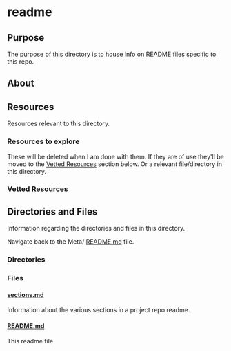 # readme

## Purpose

The purpose of this directory is to house info on README files specific to this repo.

## About

<!-- This directory houses information about [name_of_the_directory_that_this_readme_file_is_in]. -->

<!-- [Some information about this directory.] -->

## Resources

Resources relevant to this directory.

### Resources to explore

These will be deleted when I am done with them. If they are of use they'll be moved to the [Vetted Resources](#vetted-resources) section below. Or a relevant file/directory in this directory.

<!-- - first resource

- second resource -->

### Vetted Resources

## Directories and Files

Information regarding the directories and files in this directory.

Navigate back to the Meta/ [README.md](../README.md) file.

<!-- Navigate back to the [parent_readme_file/ README.md](../README.md) -->

### Directories

<!-- #### [directory_name/](./path_to_directory)

[About_this_directory.]

[More_info_about_this_directory.]

The `directory_name/` [README.md](./directory_name/README.md) file. -->

### Files

#### [sections.md](./sections.md)

Information about the various sections in a project repo readme.

#### [README.md](./README.md)

This readme file.
